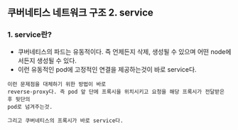 ## 쿠버네티스 네트워크 구조 2. service

### 1. service란?
- 쿠버네티스의 파드는 유동적이다. 즉 언제든지 삭제, 생성될 수 있으며 어떤 node에서든지 생성될 수 있다.
- 이런 유동적인 pod에 고정적인 연결을 제공하는것이 바로 service다.

```
이런 문제점을 대체하기 위한 방법이 바로
reverse-proxy다. 즉 pod 앞 단에 프록시을 위치시키고 요청을 해당 프록시가 전달받은 후 뒷단의 
pod로 넘겨주는것.

그리고 쿠버네티스의 프록시가 바로 service다.
```
